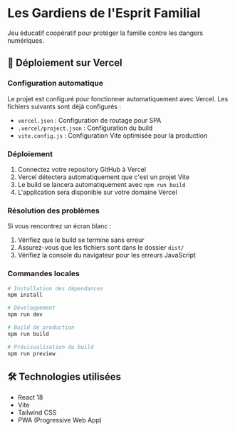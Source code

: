 # Les Gardiens de l'Esprit Familial

Jeu éducatif coopératif pour protéger la famille contre les dangers numériques.

## 🚀 Déploiement sur Vercel

### Configuration automatique
Le projet est configuré pour fonctionner automatiquement avec Vercel. Les fichiers suivants sont déjà configurés :

- `vercel.json` : Configuration de routage pour SPA
- `.vercel/project.json` : Configuration du build
- `vite.config.js` : Configuration Vite optimisée pour la production

### Déploiement
1. Connectez votre repository GitHub à Vercel
2. Vercel détectera automatiquement que c'est un projet Vite
3. Le build se lancera automatiquement avec `npm run build`
4. L'application sera disponible sur votre domaine Vercel

### Résolution des problèmes

Si vous rencontrez un écran blanc :
1. Vérifiez que le build se termine sans erreur
2. Assurez-vous que les fichiers sont dans le dossier `dist/`
3. Vérifiez la console du navigateur pour les erreurs JavaScript

### Commandes locales
```bash
# Installation des dépendances
npm install

# Développement
npm run dev

# Build de production
npm run build

# Prévisualisation du build
npm run preview
```

## 🛠️ Technologies utilisées
- React 18
- Vite
- Tailwind CSS
- PWA (Progressive Web App)